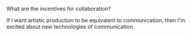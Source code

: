What are the incentives for collaboration?

If I want artistic production to be equivalent to communication, then I'm excited about new technologies of communication.

